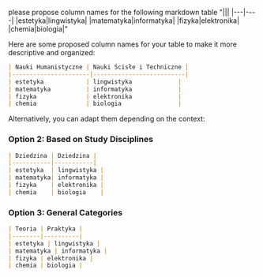 please propose column names for the following markdown table "|||
|---|----|
|estetyka|lingwistyka|
|matematyka|informatyka|
|fizyka|elektronika|
|chemia|biologia|"



Here are some proposed column names for your table to make it more descriptive and organized:

```markdown
| Nauki Humanistyczne | Nauki Ścisłe i Techniczne |
|----------------------|--------------------------|
| estetyka            | lingwistyka             |
| matematyka          | informatyka             |
| fizyka              | elektronika             |
| chemia              | biologia                |
```

Alternatively, you can adapt them depending on the context:

### Option 2: Based on Study Disciplines
```markdown
| Dziedzina | Dziedzina |
|-----------|-----------|
| estetyka  | lingwistyka |
| matematyka| informatyka |
| fizyka    | elektronika |
| chemia    | biologia    |
```

### Option 3: General Categories
```markdown
| Teoria | Praktyka |
|--------|----------|
| estetyka | lingwistyka |
| matematyka | informatyka |
| fizyka | elektronika |
| chemia | biologia |
```
